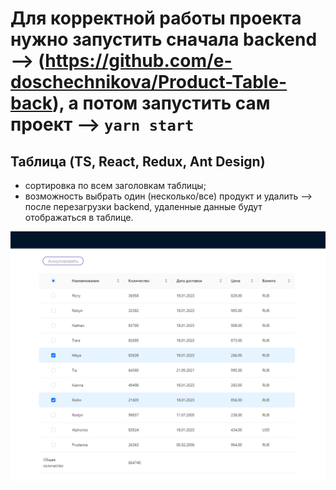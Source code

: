 # Для корректной работы проекта нужно запустить сначала backend --> (https://github.com/e-doschechnikova/Product-Table-back), а потом запустить сам проект --> `yarn start`

## Таблица (TS, React, Redux, Ant Design)

  <div>
<ul>
  <li> сортировка по всем заголовкам таблицы; </li>
  <li> возможность выбрать один (несколько/все) продукт и удалить --> после перезагрузки backend, удаленные данные будут отображаться в таблице. </li>
</ul>
  </div>

  <div align=center>
<img src="https://raw.githubusercontent.com/e-doschechnikova/Product-Table/fd995d38bf04e504055aa7f00fb43b97995f82bc/src/assets/intro-img/product-table.png" /> 
  </div>
